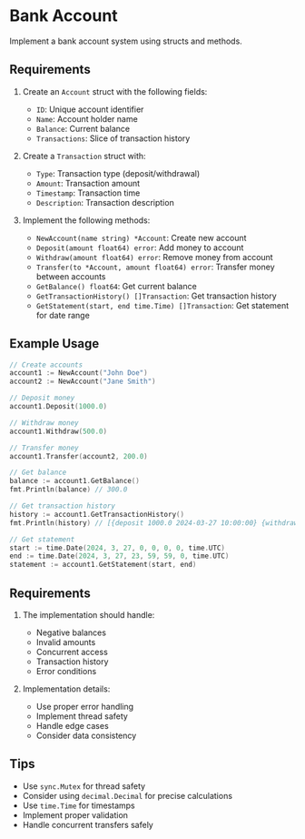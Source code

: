 # Bank Account

Implement a bank account system using structs and methods.

## Requirements

1. Create an `Account` struct with the following fields:

   - `ID`: Unique account identifier
   - `Name`: Account holder name
   - `Balance`: Current balance
   - `Transactions`: Slice of transaction history

2. Create a `Transaction` struct with:

   - `Type`: Transaction type (deposit/withdrawal)
   - `Amount`: Transaction amount
   - `Timestamp`: Transaction time
   - `Description`: Transaction description

3. Implement the following methods:
   - `NewAccount(name string) *Account`: Create new account
   - `Deposit(amount float64) error`: Add money to account
   - `Withdraw(amount float64) error`: Remove money from account
   - `Transfer(to *Account, amount float64) error`: Transfer money between accounts
   - `GetBalance() float64`: Get current balance
   - `GetTransactionHistory() []Transaction`: Get transaction history
   - `GetStatement(start, end time.Time) []Transaction`: Get statement for date range

## Example Usage

```go
// Create accounts
account1 := NewAccount("John Doe")
account2 := NewAccount("Jane Smith")

// Deposit money
account1.Deposit(1000.0)

// Withdraw money
account1.Withdraw(500.0)

// Transfer money
account1.Transfer(account2, 200.0)

// Get balance
balance := account1.GetBalance()
fmt.Println(balance) // 300.0

// Get transaction history
history := account1.GetTransactionHistory()
fmt.Println(history) // [{deposit 1000.0 2024-03-27 10:00:00} {withdrawal 500.0 2024-03-27 10:01:00} {transfer 200.0 2024-03-27 10:02:00}]

// Get statement
start := time.Date(2024, 3, 27, 0, 0, 0, 0, time.UTC)
end := time.Date(2024, 3, 27, 23, 59, 59, 0, time.UTC)
statement := account1.GetStatement(start, end)
```

## Requirements

1. The implementation should handle:

   - Negative balances
   - Invalid amounts
   - Concurrent access
   - Transaction history
   - Error conditions

2. Implementation details:
   - Use proper error handling
   - Implement thread safety
   - Handle edge cases
   - Consider data consistency

## Tips

- Use `sync.Mutex` for thread safety
- Consider using `decimal.Decimal` for precise calculations
- Use `time.Time` for timestamps
- Implement proper validation
- Handle concurrent transfers safely
